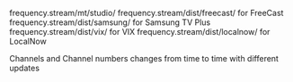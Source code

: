 frequency.stream/mt/studio/
frequency.stream/dist/freecast/ for FreeCast
frequency.stream/dist/samsung/ for Samsung TV Plus
frequency.stream/dist/vix/ for VIX
frequency.stream/dist/localnow/ for LocalNow

Channels and Channel numbers changes from time to time with different updates
